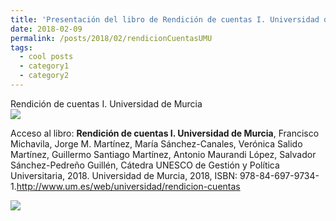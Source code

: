 ```yaml
---
title: 'Presentación del libro de Rendición de cuentas I. Universidad de Murcia'
date: 2018-02-09
permalink: /posts/2018/02/rendicionCuentasUMU
tags:
  - cool posts
  - category1
  - category2
---
```


Rendición de cuentas I. Universidad de Murcia <br> ![](https://amaurandi.github.io/files/rendicionCuentas.png)

Acceso al libro: **Rendición de cuentas I. Universidad de Murcia**, Francisco Michavila, Jorge M. Martínez, María Sánchez-Canales, Verónica Salido Martínez, Guillermo Santiago Martínez, Antonio Maurandi López, Salvador Sánchez-Pedreño Guillén, Cátedra UNESCO de Gestión y Política Universitaria, 2018. Universidad de Murcia, 2018, ISBN: 978-84-697-9734-1.<http://www.um.es/web/universidad/rendicion-cuentas> 


    
![](https://amaurandi.github.io/files/rendicioncuentasumu.png)    
